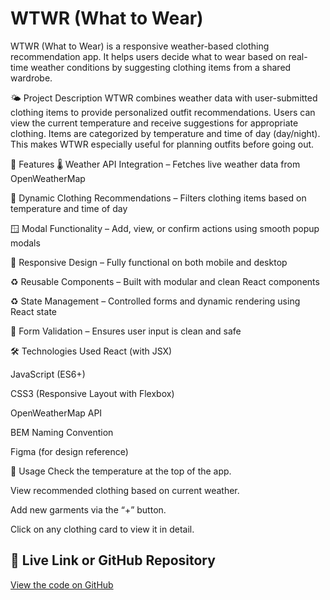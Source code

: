 # WTWR (What to Wear)

WTWR (What to Wear) is a responsive weather-based clothing recommendation app. It helps users decide what to wear based on real-time weather conditions by suggesting clothing items from a shared wardrobe.

🌤️ Project Description
WTWR combines weather data with user-submitted clothing items to provide personalized outfit recommendations. Users can view the current temperature and receive suggestions for appropriate clothing. Items are categorized by temperature and time of day (day/night). This makes WTWR especially useful for planning outfits before going out.

🚀 Features
🌡️ Weather API Integration – Fetches live weather data from OpenWeatherMap

🧥 Dynamic Clothing Recommendations – Filters clothing items based on temperature and time of day

🪟 Modal Functionality – Add, view, or confirm actions using smooth popup modals

📱 Responsive Design – Fully functional on both mobile and desktop

♻️ Reusable Components – Built with modular and clean React components

♻️ State Management – Controlled forms and dynamic rendering using React state

🧼 Form Validation – Ensures user input is clean and safe

🛠️ Technologies Used
React (with JSX)

JavaScript (ES6+)

CSS3 (Responsive Layout with Flexbox)

OpenWeatherMap API

BEM Naming Convention

Figma (for design reference)

🧭 Usage
Check the temperature at the top of the app.

View recommended clothing based on current weather.

Add new garments via the “+” button.

Click on any clothing card to view it in detail.

## 🔗 Live Link or GitHub Repository

[View the code on GitHub](https://github.com/hassanbaashi1/se_project_react)
